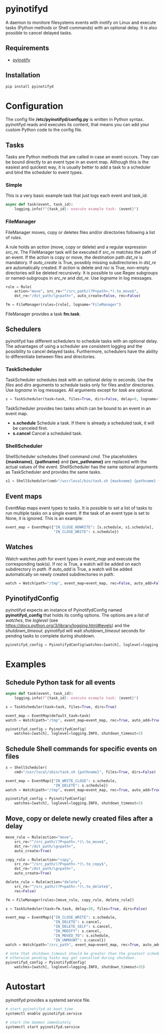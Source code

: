 # pyinotifyd
A daemon to monitore filesystems events with inotify on Linux and execute tasks (Python methods or Shell commands) with an optional delay. It is also possible to cancel delayed tasks.

## Requirements
* [pyinotify](https://github.com/seb-m/pyinotify)

## Installation
```sh
pip install pyinotifyd
```

# Configuration
The config file **/etc/pyinotifyd/config.py** is written in Python syntax. pyinotifyd reads and executes its content, that means you can add your custom Python code to the config file.

## Tasks
Tasks are Python methods that are called in case an event occurs. They can be bound directly to an event type in an event map. Although this is the easiest and quickest way, it is usually better to add a task to a scheduler and bind the scheduler to event types.

### Simple
This is a very basic example task that just logs each event and task_id:
```python
async def task(event, task_id):
    logging.info(f"{task_id}: execute example task: {event}")
```

### FileManager
FileManager moves, copy or deletes files and/or directories following a list of *rules*. 

A rule holds an *action* (move, copy or delete) and a regular expression *src_re*. The FileManager task will be executed if *src_re* matches the path of an event. If the action is copy or move, the destination path *dst_re* is mandatory. If *auto_create* is True, possibly missing subdirectories in *dst_re* are automatically created. If *action* is delete and *rec* is True, non-empty directories will be deleted recursively. It is possible to use Regex subgroups or named-subgroups in *src_re* and *dst_re*. Use *logname* in log messages.
```python
rule = Rule(
    action="move", src_re="^/src_path/(?P<path>.*).to_move$",
    dst_re="/dst_path/\g<path>", auto_create=False, rec=False)

fm = FileManager(rules=[rule], logname="FileManager")
```
FileManager provides a task **fm.task**.

## Schedulers
pyinotifyd has different schedulers to schedule tasks with an optional delay. The advantages of using a scheduler are consistent logging and the possibility to cancel delayed tasks. Furthermore, schedulers have the ability to differentiate between files and directories.

### TaskScheduler
TaskScheduler schedules *task* with an optional *delay* in seconds. Use the *files* and *dirs* arguments to schedule tasks only for files and/or directories. 
Use *logname* in log messages. All arguments except for *task* are optional.
```python
s = TaskScheduler(task=task, files=True, dirs=False, delay=0, logname="TaskScheduler")
```
TaskScheduler provides two tasks which can be bound to an event in an event map.
* **s.schedule** 
  Schedule a task. If there is already a scheduled task, it will be canceled first.
* **s.cancel** 
  Cancel a scheduled task.

### ShellScheduler
ShellScheduler schedules Shell command *cmd*. The placeholders **{maskname}**, **{pathname}** and **{src_pathname}** are replaced with the actual values of the event. ShellScheduler has the same optional arguments as TaskScheduler and provides the same tasks.
```python
s1 = ShellScheduler(cmd="/usr/local/bin/task.sh {maskname} {pathname} {src_pathname}")
```
## Event maps
EventMap maps event types to tasks. It is possible to set a list of tasks to run multiple tasks on a single event. If the task of an event type is set to None, it is ignored. 
This is an example:
```python
event_map = EventMap({"IN_CLOSE_NOWRITE": [s.schedule, s1.schedule],
                      "IN_CLOSE_WRITE": s.schedule})
```

## Watches
Watch watches *path* for event types in *event_map* and execute the corresponding task(s). If *rec* is True, a watch will be added on each subdirectory in *path*. If *auto_add* is True, a watch will be added automatically on newly created subdirectories in *path*.
```python
watch = Watch(path="/tmp", event_map=event_map, rec=False, auto_add=False)
```

## PyinotifydConfig
pyinotifyd expects an instance of PyinotifydConfig named **pyinotifyd_config** that holds its config options. The options are a list of *watches*, the *loglevel* (see https://docs.python.org/3/library/logging.html#levels) and the *shutdown_timeout*. pyinotifyd will wait *shutdown_timeout* seconds for pending tasks to complete during shutdown.
```python
pyinotifyd_config = PyinotifydConfig(watches=[watch], loglevel=logging.INFO, shutdown_timeout=30)
```

# Examples

## Schedule Python task for all events
```python
async def task(event, task_id):
    logging.info(f"{task_id}: execute example task: {event}")

s = TaskScheduler(task=task, files=True, dirs=True)

event_map = EventMap(default_task=task)
watch = Watch(path="/tmp", event_map=event_map, rec=True, auto_add=True)

pyinotifyd_config = PyinotifydConfig(
    watches=[watch], loglevel=logging.INFO, shutdown_timeout=5)
```

## Schedule Shell commands for specific events on files
```python
s = ShellScheduler(
    cmd="/usr/local/sbin/task.sh {pathname}", files=True, dirs=False)

event_map = EventMap({"IN_WRITE_CLOSE": s.schedule,
                      "IN_DELETE": s.schedule})
watch = Watch(path="/tmp", event_map=event_map, rec=True, auto_add=True)

pyinotifyd_config = PyinotifydConfig(
    watches=[watch], loglevel=logging.INFO, shutdown_timeout=5)
```

## Move, copy or delete newly created files after a delay
```python
move_rule = Rule(action="move",
    src_re="^/src_path/(?P<path>.*)\.to_move$",
    dst_re="/dst_path/\g<path>",
    auto_create=True)

copy_rule = Rule(action="copy",
    src_re="^/src_path/(?P<path>.*)\.to_copy$",
    dst_re="/dst_path/\g<path>",
    auto_create=True)

delete_rule = Rule(action="delete",
    src_re="^/src_path/(?P<path>.*)\.to_delete$",
    rec=False)

fm = FileManager(rules=[move_rule, copy_rule, delete_rule])

s = TaskScheduler(task=fm.task, delay=30, files=True, dirs=False)

event_map = EventMap({"IN_CLOSE_WRITE": s.schedule,
                      "IN_DELETE": s.cancel,
                      "IN_DELETE_SELF": s.cancel,
                      "IN_MODIFY": s.cancel,
                      "IN_MOVED_TO": s.schedule,
                      "IN_UNMOUNT": s.cancel})
watch = Watch(path="/src_path", event_map=event_map, rec=True, auto_add=True)

# note that shutdown_timeout should be greater than the greatest scheduler delay,
# otherwise pending tasks may get cancelled during shutdown.
pyinotifyd_config = PyinotifydConfig(
    watches=[watch], loglevel=logging.INFO, shutdown_timeout=35)
```

# Autostart
pyinotifyd provides a systemd service file.
```sh
# start pyinotifyd at boot time
systemctl enable pyinotifyd.service

# start the daemon immediately
systemctl start pyinotifyd.service
```
